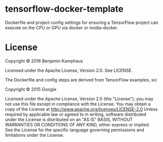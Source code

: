 # tensorflow-docker-template
Dockerfile and project config settings for ensuring a TensorFlow project can execute on the CPU or GPU via docker or nvidia-docker.

# License 

Copyright © 2016 Benjamin Kamphaus

Licensed under the Apache License, Version 2.0. See LICENSE.

The Dockerfile and config steps are derived from TensorFlow examples, so:

Copyright © 2015 Google

Licensed under the Apache License, Version 2.0 (the "License"); you may not use this file except in compliance with the License. You may obtain a copy of the License at http://www.apache.org/licenses/LICENSE-2.0 Unless required by applicable law or agreed to in writing, software distributed under the License is distributed on an "AS IS" BASIS, WITHOUT WARRANTIES OR CONDITIONS OF ANY KIND, either express or implied. See the License for the specific language governing permissions and limitations under the License.

